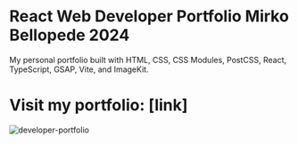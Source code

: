 # React Web Developer Portfolio Mirko Bellopede 2024

My personal portfolio built with HTML, CSS, CSS Modules, PostCSS, React, TypeScript, GSAP, Vite, and ImageKit.

# Visit my portfolio: [link]

![developer-portfolio](https://github.com/user-attachments/assets/2118403e-a149-4c28-859a-a83171e1abb7)



